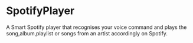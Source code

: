 # SpotifyPlayer
A Smart Spotify player that recognises your voice command and plays the song,album,playlist or songs from an artist accordingly on Spotify.

